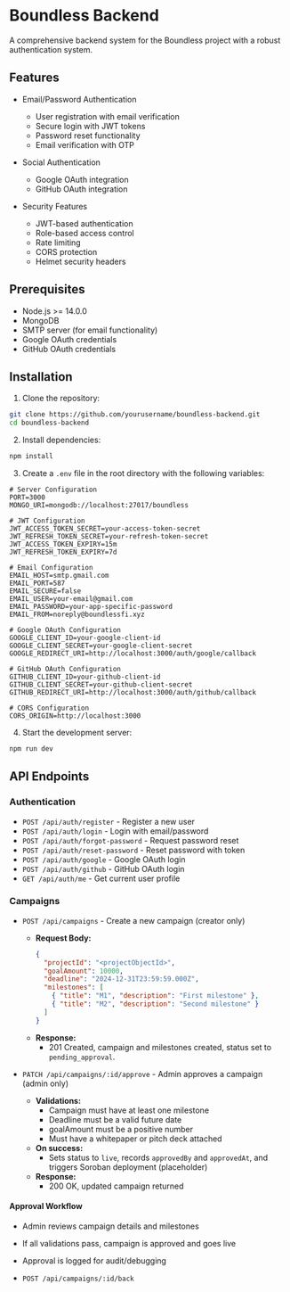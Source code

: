 # Boundless Backend

A comprehensive backend system for the Boundless project with a robust authentication system.

## Features

- Email/Password Authentication
  - User registration with email verification
  - Secure login with JWT tokens
  - Password reset functionality
  - Email verification with OTP

- Social Authentication
  - Google OAuth integration
  - GitHub OAuth integration

- Security Features
  - JWT-based authentication
  - Role-based access control
  - Rate limiting
  - CORS protection
  - Helmet security headers

## Prerequisites

- Node.js >= 14.0.0
- MongoDB
- SMTP server (for email functionality)
- Google OAuth credentials
- GitHub OAuth credentials

## Installation

1. Clone the repository:
```bash
git clone https://github.com/yourusername/boundless-backend.git
cd boundless-backend
```

2. Install dependencies:
```bash
npm install
```

3. Create a `.env` file in the root directory with the following variables:
```env
# Server Configuration
PORT=3000
MONGO_URI=mongodb://localhost:27017/boundless

# JWT Configuration
JWT_ACCESS_TOKEN_SECRET=your-access-token-secret
JWT_REFRESH_TOKEN_SECRET=your-refresh-token-secret
JWT_ACCESS_TOKEN_EXPIRY=15m
JWT_REFRESH_TOKEN_EXPIRY=7d

# Email Configuration
EMAIL_HOST=smtp.gmail.com
EMAIL_PORT=587
EMAIL_SECURE=false
EMAIL_USER=your-email@gmail.com
EMAIL_PASSWORD=your-app-specific-password
EMAIL_FROM=noreply@boundlessfi.xyz

# Google OAuth Configuration
GOOGLE_CLIENT_ID=your-google-client-id
GOOGLE_CLIENT_SECRET=your-google-client-secret
GOOGLE_REDIRECT_URI=http://localhost:3000/auth/google/callback

# GitHub OAuth Configuration
GITHUB_CLIENT_ID=your-github-client-id
GITHUB_CLIENT_SECRET=your-github-client-secret
GITHUB_REDIRECT_URI=http://localhost:3000/auth/github/callback

# CORS Configuration
CORS_ORIGIN=http://localhost:3000
```

4. Start the development server:
```bash
npm run dev
```

## API Endpoints

### Authentication

- `POST /api/auth/register` - Register a new user
- `POST /api/auth/login` - Login with email/password
- `POST /api/auth/forgot-password` - Request password reset
- `POST /api/auth/reset-password` - Reset password with token
- `POST /api/auth/google` - Google OAuth login
- `POST /api/auth/github` - GitHub OAuth login
- `GET /api/auth/me` - Get current user profile

### Campaigns

- `POST /api/campaigns` - Create a new campaign (creator only)
  - **Request Body:**
    ```json
    {
      "projectId": "<projectObjectId>",
      "goalAmount": 10000,
      "deadline": "2024-12-31T23:59:59.000Z",
      "milestones": [
        { "title": "M1", "description": "First milestone" },
        { "title": "M2", "description": "Second milestone" }
      ]
    }
    ```
  - **Response:**
    - 201 Created, campaign and milestones created, status set to `pending_approval`.

- `PATCH /api/campaigns/:id/approve` - Admin approves a campaign (admin only)
  - **Validations:**
    - Campaign must have at least one milestone
    - Deadline must be a valid future date
    - goalAmount must be a positive number
    - Must have a whitepaper or pitch deck attached
  - **On success:**
    - Sets status to `live`, records `approvedBy` and `approvedAt`, and triggers Soroban deployment (placeholder)
  - **Response:**
    - 200 OK, updated campaign returned

#### Approval Workflow
- Admin reviews campaign details and milestones
- If all validations pass, campaign is approved and goes live
- Approval is logged for audit/debugging

- `POST /api/campaigns/:id/back`
